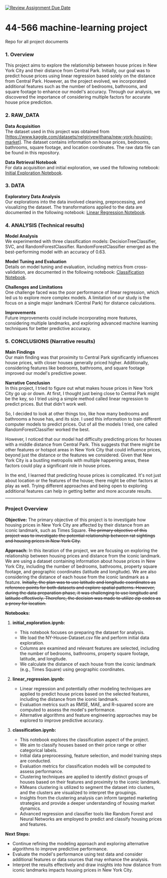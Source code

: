 [![Review Assignment Due Date](https://classroom.github.com/assets/deadline-readme-button-24ddc0f5d75046c5622901739e7c5dd533143b0c8e959d652212380cedb1ea36.svg)](https://classroom.github.com/a/7lKBcjfN)
# 44-566 machine-learning project
Repo for all project documents

### 1. Overview
This project aims to explore the relationship between house prices in New York City and their distance from Central Park. Initially, our goal was to predict house prices using linear regression based solely on the distance from Central Park. However, as the project evolved, we incorporated additional features such as the number of bedrooms, bathrooms, and square footage to enhance our model's accuracy. Through our analysis, we discovered the importance of considering multiple factors for accurate house price prediction.

### 2. RAW_DATA

**Data Acquisition**  
The dataset used in this project was obtained from [https://www.kaggle.com/datasets/nelgiriyewithana/new-york-housing-market]. The dataset contains information on house prices, bedrooms, bathrooms, square footage, and location coordinates. The raw data file can be found in this repository.

**Data Retrieval Notebook**  
For data acquisition and initial exploration, we used the following notebook: [Initial Exploration Notebook](initial_exploration.ipynb).

### 3. DATA

**Exploratory Data Analysis**  
Our explorations into the data involved cleaning, preprocessing, and visualizing the dataset. The transformations applied to the data are documented in the following notebook: [Linear Regression Notebook](linear_regression.ipynb).

### 4. ANALYSIS (Technical results)

**Model Analysis**  
We experimented with three classification models: DecisionTreeClassifier, SVC, and RandomForestClassifier. RandomForestClassifier emerged as the best-performing model with an accuracy of 0.63.

**Model Tuning and Evaluation**  
Details on model tuning and evaluation, including metrics from cross-validation, are documented in the following notebook: [Classification Notebook](classification.ipynb).

**Challenges and Limitations**  
One challenge faced was the poor performance of linear regression, which led us to explore more complex models. A limitation of our study is the focus on a single major landmark (Central Park) for distance calculations.

**Improvements**  
Future improvements could include incorporating more features, considering multiple landmarks, and exploring advanced machine learning techniques for better predictive accuracy.

### 5. CONCLUSIONS (Narrative results)

**Main Findings**  
Our main finding was that proximity to Central Park significantly influences house prices, with closer houses generally priced higher. Additionally, considering features like bedrooms, bathrooms, and square footage improved our model's predictive power.

**Narrative Conclusion**  
In this project, I tried to figure out what makes house prices in New York City go up or down. At first, I thought just being close to Central Park might be the key, so I tried using a simple method called linear regression to predict prices. But that didn't work well.

So, I decided to look at other things too, like how many bedrooms and bathrooms a house has, and its size. I used this information to train different computer models to predict prices. Out of all the models I tried, one called RandomForestClassifier worked the best.

However, I noticed that our model had difficulty predicting prices for houses with a middle distance from Central Park. This suggests that there might be other features or hotspot areas in New York City that could influence prices, beyond just the distance or the features we considered. Given that New York City is a bustling metropolis with multiple happening areas, these factors could play a significant role in house prices.

In the end, I learned that predicting house prices is complicated. It's not just about location or the features of the house; there might be other factors at play as well. Trying different approaches and being open to exploring additional features can help in getting better and more accurate results.

---

### Project Overview

**Objective:**
The primary objective of this project is to investigate how housing prices in New York City are affected by their distance from an iconic landmark, such as Times Square.
~~The primary objective of this project was to investigate the potential relationship between rat sightings and housing prices in New York City.~~

**Approach:**
In this iteration of the project, we are focusing on exploring the relationship between housing prices and distance from the iconic landmark. We are using a dataset containing information about house prices in New York City, including the number of bedrooms, bathrooms, property square footage, and geographic coordinates (latitude and longitude). We are also considering the distance of each house from the iconic landmark as a feature.
~~Initially, the plan was to use latitude and longitude coordinates as reference points for both datasets and explore spatial patterns. However, during the data preparation phase, it was challenging to use longitude and latitude effectively. Therefore, the decision was made to utilize zip codes as a proxy for location.~~

**Notebooks:**

1. **initial_exploration.ipynb:**
    - This notebook focuses on preparing the dataset for analysis.
    - We load the NY-House-Dataset.csv file and perform initial data exploration.
    - Columns are examined and relevant features are selected, including the number of bedrooms, bathrooms, property square footage, latitude, and longitude.
    - We calculate the distance of each house from the iconic landmark (e.g., Times Square) using geographic coordinates.

2. **linear_regression.ipynb:**
    - Linear regression and potentially other modeling techniques are applied to predict house prices based on the selected features, including the distance from the iconic landmark.
    - Evaluation metrics such as RMSE, MAE, and R-squared score are computed to assess the model's performance.
    - Alternative algorithms and feature engineering approaches may be explored to improve predictive accuracy.
  
3. **classification.ipynb:**
    - This notebook explores the classification aspect of the project.
    - We aim to classify houses based on their price range or other categorical labels.
    - Initial data preprocessing, feature selection, and model training steps are conducted.
    - Evaluation metrics for classification models will be computed to assess performance.
    - Clustering techniques are applied to identify distinct groups of houses based on their features and proximity to the iconic landmark.
    - KMeans clustering is utilized to segment the dataset into clusters, and the clusters are visualized to interpret the groupings.
    - Insights from the clustering analysis can inform targeted marketing strategies and provide a deeper understanding of housing market dynamics.
    - Advanced regression and classifier tools like Random Forest and Neural Networks are employed to predict and classify housing prices and features.



**Next Steps:**
- Continue refining the modeling approach and exploring alternative algorithms to improve predictive performance.
- Evaluate the model's performance using test data and consider additional features or data sources that may enhance the analysis.
- Interpret the results effectively and draw insights into how distance from iconic landmarks impacts housing prices in New York City.
